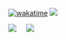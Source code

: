 
[![wakatime](https://wakatime.com/badge/user/ddad2840-c8ce-4174-b584-e390bdb7f01d.svg)](https://wakatime.com/@ddad2840-c8ce-4174-b584-e390bdb7f01d)
![](https://komarev.com/ghpvc/?username=mattsears18&color=green)


![](https://github-readme-stats.vercel.app/api?username=mattsears18&count_private=true&show_icons=true)&nbsp;&nbsp;&nbsp;&nbsp;
![](https://github-readme-stats.vercel.app/api/wakatime?username=mattsears18&layout=compact)
